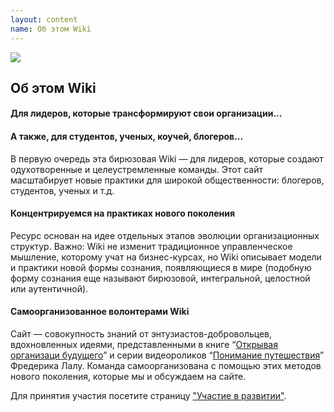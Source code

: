 ```yaml
---
layout: content
name: Об этом Wiki
---
```

![](/media/evolutionary-purpose.jpg)

## Об этом Wiki

#### Для лидеров, которые трансформируют свои организации...

#### А также, для студентов, ученых, коучей, блогеров...

В первую очередь эта бирюзовая Wiki — для лидеров, которые создают одухотворенные и целеустремленные команды. Этот сайт масштабирует новые практики для широкой общественности: блогеров, студентов, ученых и т.д.

#### Концентрируемся на практиках нового поколения

Ресурс основан на идее отдельных этапов эволюции организационных структур. Важно: Wiki не изменит традиционное управленческое мышление, которому учат на бизнес-курсах, но Wiki описывает модели и практики новой формы сознания, появляющиеся в мире (подобную форму сознания еще называют бирюзовой, интегральной, целостной или аутентичной).

#### Самоорганизованное волонтерами Wiki

Сайт — совокупность знаний от энтузиастов-добровольцев, вдохновленных идеями, представленными в книге “[Открывая организаци будущего](https://www.reinventingorganizations.com/ru)” и серии видеороликов “[Понимание путешествия](https://thejourney.reinventingorganizations.com/index.html)” Фредерика Лалу. Команда самоорганизована с помощью этих методов нового поколения, которые мы и обсуждаем на сайте. 

Для принятия участия посетите страницу ["Участие в развитии"](how-can-you-contribute/).